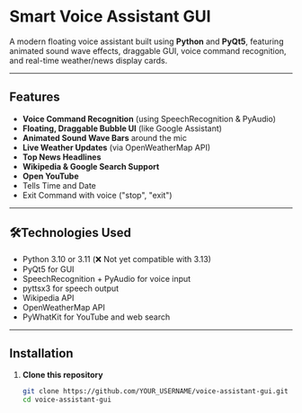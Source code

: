 #  Smart Voice Assistant GUI

A modern floating voice assistant built using **Python** and **PyQt5**, featuring animated sound wave effects, draggable GUI, voice command recognition, and real-time weather/news display cards.


---

##  Features

-  **Voice Command Recognition** (using SpeechRecognition & PyAudio)
-  **Floating, Draggable Bubble UI** (like Google Assistant)
-  **Animated Sound Wave Bars** around the mic
-  **Live Weather Updates** (via OpenWeatherMap API)
-  **Top News Headlines**
-  **Wikipedia & Google Search Support**
-  **Open YouTube**
-  Tells Time and Date
-  Exit Command with voice ("stop", "exit")

---

## 🛠️Technologies Used

- Python 3.10 or 3.11 (❌ Not yet compatible with 3.13)
- PyQt5 for GUI
- SpeechRecognition + PyAudio for voice input
- pyttsx3 for speech output
- Wikipedia API
- OpenWeatherMap API
- PyWhatKit for YouTube and web search

---

##  Installation

1. **Clone this repository**
   ```bash
   git clone https://github.com/YOUR_USERNAME/voice-assistant-gui.git
   cd voice-assistant-gui
